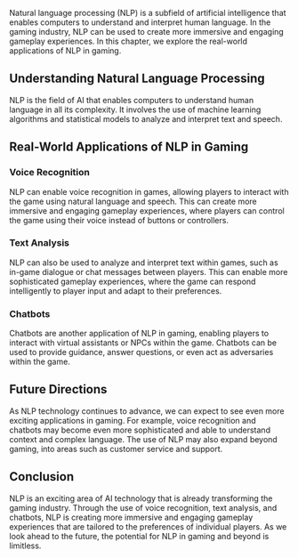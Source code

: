 
Natural language processing (NLP) is a subfield of artificial intelligence that enables computers to understand and interpret human language. In the gaming industry, NLP can be used to create more immersive and engaging gameplay experiences. In this chapter, we explore the real-world applications of NLP in gaming.

Understanding Natural Language Processing
-----------------------------------------

NLP is the field of AI that enables computers to understand human language in all its complexity. It involves the use of machine learning algorithms and statistical models to analyze and interpret text and speech.

Real-World Applications of NLP in Gaming
----------------------------------------

### Voice Recognition

NLP can enable voice recognition in games, allowing players to interact with the game using natural language and speech. This can create more immersive and engaging gameplay experiences, where players can control the game using their voice instead of buttons or controllers.

### Text Analysis

NLP can also be used to analyze and interpret text within games, such as in-game dialogue or chat messages between players. This can enable more sophisticated gameplay experiences, where the game can respond intelligently to player input and adapt to their preferences.

### Chatbots

Chatbots are another application of NLP in gaming, enabling players to interact with virtual assistants or NPCs within the game. Chatbots can be used to provide guidance, answer questions, or even act as adversaries within the game.

Future Directions
-----------------

As NLP technology continues to advance, we can expect to see even more exciting applications in gaming. For example, voice recognition and chatbots may become even more sophisticated and able to understand context and complex language. The use of NLP may also expand beyond gaming, into areas such as customer service and support.

Conclusion
----------

NLP is an exciting area of AI technology that is already transforming the gaming industry. Through the use of voice recognition, text analysis, and chatbots, NLP is creating more immersive and engaging gameplay experiences that are tailored to the preferences of individual players. As we look ahead to the future, the potential for NLP in gaming and beyond is limitless.
